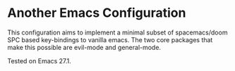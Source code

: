 
# Another Emacs Configuration

This configuration aims to implement a minimal subset of spacemacs/doom SPC
based key-bindings to vanilla emacs. The two core packages that make
this possible are evil-mode and general-mode.

Tested on Emacs 27.1.

